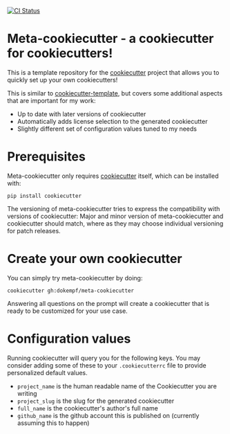 [![CI Status](https://travis-ci.com/dokempf/meta-cookiecutter.svg?branch=master)](https://travis-ci.com/dokempf/meta-cookiecutter.svg?branch=master)

# Meta-cookiecutter - a cookiecutter for cookiecutters!

This is a template repository for the [cookiecutter](https://github.com/cookiecutter/cookiecutter) project
that allows you to quickly set up your own cookiecutters!

This is similar to [cookiecutter-template](https://github.com/eviweb/cookiecutter-template), but
covers some additional aspects that are important for my work:

* Up to date with later versions of cookiecutter
* Automatically adds license selection to the generated cookiecutter
* Slightly different set of configuration values tuned to my needs
# Prerequisites

Meta-cookiecutter only requires [cookiecutter](https://github.com/cookiecutter/cookiecutter) itself, which can be installed with:

```
pip install cookiecutter
```

The versioning of meta-cookiecutter tries to express the compatibility with versions of cookiecutter:
Major and minor version of meta-cookiecutter and cookiecutter should match, where as they may choose
individual versioning for patch releases.

# Create your own cookiecutter

You can simply try meta-cookiecutter by doing:

```
cookiecutter gh:dokempf/meta-cookiecutter
```

Answering all questions on the prompt will create a cookiecutter
that is ready to be customized for your use case.

# Configuration values

Running cookiecutter will query you for the following keys. You may
consider adding some of these to your `.cookiecutterrc` file to provide
personalized default values.

* `project_name` is the human readable name of the Cookiecutter you are writing
* `project_slug` is the slug for the generated cookiecutter
* `full_name` is the cookiecutter's author's full name
* `github_name` is the github account this is published on (currently assuming this to happen)

